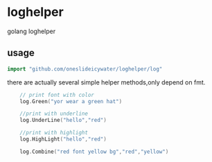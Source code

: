 # loghelper
golang loghelper


## usage
```go
import "github.com/oneslideicywater/loghelper/log"
```

there are actually several simple helper methods,only depend on fmt.

```go
	// print font with color
	log.Green("yor wear a green hat")

	//print with underline
	log.UnderLine("hello","red")

	//print with highlight
	log.HighLight("hello","red")

	log.Combine("red font yellow bg","red","yellow")

```
